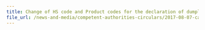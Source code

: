 ```yaml
---
title: Change of HS code and Product codes for the declaration of dumplings/pasta stuffed with fish, crustacean or molluscs, not containing meat 
file_url: /news-and-media/competent-authorities-circulars/2017-08-07-ca.pdf
---
```

